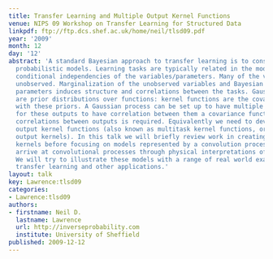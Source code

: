 ```yaml
---
title: Transfer Learning and Multiple Output Kernel Functions
venue: NIPS 09 Workshop on Transfer Learning for Structured Data
linkpdf: ftp://ftp.dcs.shef.ac.uk/home/neil/tlsd09.pdf
year: '2009'
month: 12
day: '12'
abstract: 'A standard Bayesian approach to transfer learning is to construct hierarchical
  probabilistic models. Learning tasks are typically related in the model through
  conditional independencies of the variables/parameters. Many of the variables are
  unobserved. Marginalization of the unobserved variables and Bayesian treatment of
  parameters induces structure and correlations between the tasks. Gaussian processes
  are prior distributions over functions: kernel functions are the covariances associated
  with these priors. A Gaussian process can be set up to have multiple outputs. However,
  for these outputs to have correlation between them a covariance function that models
  correlations between outputs is required. Equivalently we need to develop multiple
  output kernel functions (also known as multitask kernel functions, or structured
  output kernels). In this talk we will briefly review work in creating multiple output
  kernels before focusing on models represented by a convolution processes. We will
  arrive at convolutional processes through physical interpretations of our models.
  We will try to illustrate these models with a range of real world examples of both
  transfer learning and other applications.'
layout: talk
key: Lawrence:tlsd09
categories:
- Lawrence:tlsd09
authors:
- firstname: Neil D.
  lastname: Lawrence
  url: http://inverseprobability.com
  institute: University of Sheffield
published: 2009-12-12
---
```

